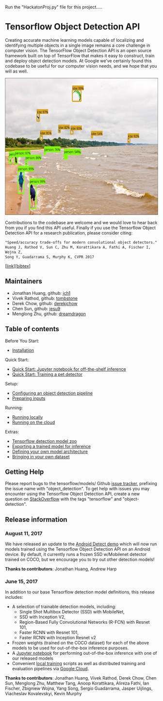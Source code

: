 Run the "HackatonProj.py" file for this project.....

# Tensorflow Object Detection API
Creating accurate machine learning models capable of localizing and identifying
multiple objects in a single image remains a core challenge in computer vision.
The TensorFlow Object Detection API is an open source framework built on top of
TensorFlow that makes it easy to construct, train and deploy object detection
models.  At Google we’ve certainly found this codebase to be useful for our
computer vision needs, and we hope that you will as well.
<p align="center">
  <img src="g3doc/img/kites_detections_output.jpg" width=676 height=450>
</p>
Contributions to the codebase are welcome and we would love to hear back from
you if you find this API useful.  Finally if you use the Tensorflow Object
Detection API for a research publication, please consider citing:

```
"Speed/accuracy trade-offs for modern convolutional object detectors."
Huang J, Rathod V, Sun C, Zhu M, Korattikara A, Fathi A, Fischer I, Wojna Z,
Song Y, Guadarrama S, Murphy K, CVPR 2017
```
\[[link](https://arxiv.org/abs/1611.10012)\]\[[bibtex](
https://scholar.googleusercontent.com/scholar.bib?q=info:l291WsrB-hQJ:scholar.google.com/&output=citation&scisig=AAGBfm0AAAAAWUIIlnPZ_L9jxvPwcC49kDlELtaeIyU-&scisf=4&ct=citation&cd=-1&hl=en&scfhb=1)\]

## Maintainers

* Jonathan Huang, github: [jch1](https://github.com/jch1)
* Vivek Rathod, github: [tombstone](https://github.com/tombstone)
* Derek Chow, github: [derekjchow](https://github.com/derekjchow)
* Chen Sun, github: [jesu9](https://github.com/jesu9)
* Menglong Zhu, github: [dreamdragon](https://github.com/dreamdragon)


## Table of contents

Before You Start:
* <a href='g3doc/installation.md'>Installation</a><br>

Quick Start:
* <a href='object_detection_tutorial.ipynb'>
      Quick Start: Jupyter notebook for off-the-shelf inference</a><br>
* <a href="g3doc/running_pets.md">Quick Start: Training a pet detector</a><br>

Setup:
* <a href='g3doc/configuring_jobs.md'>
      Configuring an object detection pipeline</a><br>
* <a href='g3doc/preparing_inputs.md'>Preparing inputs</a><br>

Running:
* <a href='g3doc/running_locally.md'>Running locally</a><br>
* <a href='g3doc/running_on_cloud.md'>Running on the cloud</a><br>

Extras:
* <a href='g3doc/detection_model_zoo.md'>Tensorflow detection model zoo</a><br>
* <a href='g3doc/exporting_models.md'>
      Exporting a trained model for inference</a><br>
* <a href='g3doc/defining_your_own_model.md'>
      Defining your own model architecture</a><br>
* <a href='g3doc/using_your_own_dataset.md'>
      Bringing in your own dataset</a><br>

## Getting Help

Please report bugs to the tensorflow/models/ Github
[issue tracker](https://github.com/tensorflow/models/issues), prefixing the
issue name with "object_detection". To get help with issues you may encounter
using the Tensorflow Object Detection API, create a new question on
[StackOverflow](https://stackoverflow.com/) with the tags "tensorflow" and
"object-detection".

## Release information

### August 11, 2017

We have released an update to the [Android Detect
demo](https://github.com/tensorflow/tensorflow/tree/master/tensorflow/examples/android)
which will now run models trained using the Tensorflow Object
Detection API on an Android device.  By default, it currently runs a
frozen SSD w/Mobilenet detector trained on COCO, but we encourage
you to try out other detection models!

<b>Thanks to contributors</b>: Jonathan Huang, Andrew Harp

### June 15, 2017

In addition to our base Tensorflow detection model definitions, this
release includes:

* A selection of trainable detection models, including:
  * Single Shot Multibox Detector (SSD) with MobileNet,
  * SSD with Inception V2,
  * Region-Based Fully Convolutional Networks (R-FCN) with Resnet 101,
  * Faster RCNN with Resnet 101,
  * Faster RCNN with Inception Resnet v2
* Frozen weights (trained on the COCO dataset) for each of the above models to
  be used for out-of-the-box inference purposes.
* A [Jupyter notebook](object_detection_tutorial.ipynb) for performing
  out-of-the-box inference with one of our released models
* Convenient [local training](g3doc/running_locally.md) scripts as well as
  distributed training and evaluation pipelines via
  [Google Cloud](g3doc/running_on_cloud.md).


<b>Thanks to contributors</b>: Jonathan Huang, Vivek Rathod, Derek Chow,
Chen Sun, Menglong Zhu, Matthew Tang, Anoop Korattikara, Alireza Fathi, Ian Fischer, Zbigniew Wojna, Yang Song, Sergio Guadarrama, Jasper Uijlings,
Viacheslav Kovalevskyi, Kevin Murphy
